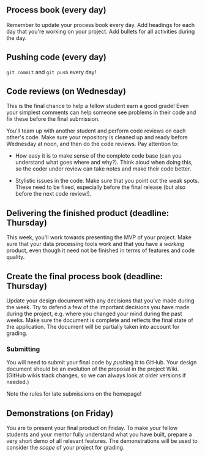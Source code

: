 ## Process book (every day)

Remember to update your process book every day. Add headings for each day that you're working on your project. Add bullets for all activities during the day.

## Pushing code (every day)

`git commit` and `git push` every day!

## Code reviews (on Wednesday)

This is the final chance to help a fellow student earn a good grade! Even your simplest comments can help someone see problems in their code and fix these before the final submission.

You'll team up with another student and perform code reviews on each other's code. Make sure your repository is cleaned up and ready before Wednesday at noon, and then do the code reviews. Pay attention to:

- How easy it is to make sense of the complete code base (can you understand what goes where and why?). Think aloud when doing this, so the coder under review can take notes and make their code better.

- Stylistic issues in the code. Make sure that you point out the weak spots. These need to be fixed, especially before the final release (but also before the next code review!).

## Delivering the finished product (deadline: Thursday)

This week, you'll work towards presenting the MVP of your project. Make sure that your data processing tools work and that you have a *working* product, even though it need not be finished in terms of features and code quality.

## Create the final process book (deadline: Thursday)

Update your design document with any decisions that you've made during the week. Try to defend a few of the important decisions you have made during the project, e.g. where you changed your mind during the past weeks. Make sure the document is complete and reflects the final state of the application. The document will be partially taken into account for grading.

### Submitting

You will need to submit your final code by *push*ing it to GitHub. Your
design document should be an evolution of the proposal in the project Wiki.
(GitHub wikis track changes, so we can always look at older versions if needed.)

Note the rules for late submissions on the homepage!

## Demonstrations (on Friday)

You are to present your final product on Friday. To make your fellow students
and your mentor fully understand what you have built, prepare a very
short demo of all relevant features. The demonstrations will be used to consider the *scope* of your project for grading.
